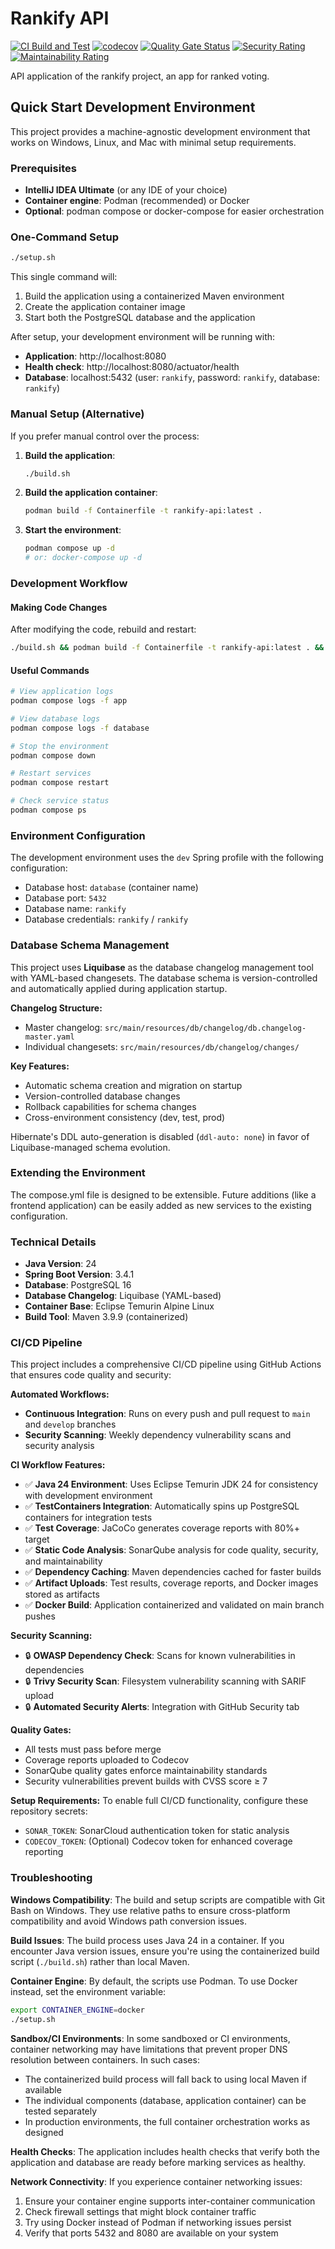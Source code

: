 # Rankify API

[![CI Build and Test](https://github.com/Tonypsilon/rankify-api/actions/workflows/ci.yml/badge.svg)](https://github.com/Tonypsilon/rankify-api/actions/workflows/ci.yml)
[![codecov](https://codecov.io/gh/Tonypsilon/rankify-api/branch/main/graph/badge.svg)](https://codecov.io/gh/Tonypsilon/rankify-api)
[![Quality Gate Status](https://sonarcloud.io/api/project_badges/measure?project=Tonypsilon_rankify-api&metric=alert_status)](https://sonarcloud.io/summary/new_code?id=Tonypsilon_rankify-api)
[![Security Rating](https://sonarcloud.io/api/project_badges/measure?project=Tonypsilon_rankify-api&metric=security_rating)](https://sonarcloud.io/summary/new_code?id=Tonypsilon_rankify-api)
[![Maintainability Rating](https://sonarcloud.io/api/project_badges/measure?project=Tonypsilon_rankify-api&metric=maintainability_rating)](https://sonarcloud.io/summary/new_code?id=Tonypsilon_rankify-api)

API application of the rankify project, an app for ranked voting.

## Quick Start Development Environment

This project provides a machine-agnostic development environment that works on Windows, Linux, and Mac with minimal setup requirements.

### Prerequisites

- **IntelliJ IDEA Ultimate** (or any IDE of your choice)
- **Container engine**: Podman (recommended) or Docker
- **Optional**: podman compose or docker-compose for easier orchestration

### One-Command Setup

```bash
./setup.sh
```

This single command will:
1. Build the application using a containerized Maven environment
2. Create the application container image
3. Start both the PostgreSQL database and the application

After setup, your development environment will be running with:
- **Application**: http://localhost:8080
- **Health check**: http://localhost:8080/actuator/health  
- **Database**: localhost:5432 (user: `rankify`, password: `rankify`, database: `rankify`)

### Manual Setup (Alternative)

If you prefer manual control over the process:

1. **Build the application**:
   ```bash
   ./build.sh
   ```

2. **Build the application container**:
   ```bash
   podman build -f Containerfile -t rankify-api:latest .
   ```

3. **Start the environment**:
   ```bash
   podman compose up -d
   # or: docker-compose up -d
   ```

### Development Workflow

#### Making Code Changes
After modifying the code, rebuild and restart:
```bash
./build.sh && podman build -f Containerfile -t rankify-api:latest . && podman compose up -d app
```

#### Useful Commands
```bash
# View application logs
podman compose logs -f app

# View database logs  
podman compose logs -f database

# Stop the environment
podman compose down

# Restart services
podman compose restart

# Check service status
podman compose ps
```

### Environment Configuration

The development environment uses the `dev` Spring profile with the following configuration:
- Database host: `database` (container name)
- Database port: `5432`
- Database name: `rankify`
- Database credentials: `rankify` / `rankify`

### Database Schema Management

This project uses **Liquibase** as the database changelog management tool with YAML-based changesets. The database schema is version-controlled and automatically applied during application startup.

**Changelog Structure:**
- Master changelog: `src/main/resources/db/changelog/db.changelog-master.yaml`
- Individual changesets: `src/main/resources/db/changelog/changes/`

**Key Features:**
- Automatic schema creation and migration on startup
- Version-controlled database changes
- Rollback capabilities for schema changes
- Cross-environment consistency (dev, test, prod)

Hibernate's DDL auto-generation is disabled (`ddl-auto: none`) in favor of Liquibase-managed schema evolution.

### Extending the Environment

The compose.yml file is designed to be extensible. Future additions (like a frontend application) can be easily added as new services to the existing configuration.

### Technical Details

- **Java Version**: 24
- **Spring Boot Version**: 3.4.1
- **Database**: PostgreSQL 16
- **Database Changelog**: Liquibase (YAML-based)
- **Container Base**: Eclipse Temurin Alpine Linux
- **Build Tool**: Maven 3.9.9 (containerized)

### CI/CD Pipeline

This project includes a comprehensive CI/CD pipeline using GitHub Actions that ensures code quality and security:

**Automated Workflows:**
- **Continuous Integration**: Runs on every push and pull request to `main` and `develop` branches
- **Security Scanning**: Weekly dependency vulnerability scans and security analysis

**CI Workflow Features:**
- ✅ **Java 24 Environment**: Uses Eclipse Temurin JDK 24 for consistency with development environment
- ✅ **TestContainers Integration**: Automatically spins up PostgreSQL containers for integration tests
- ✅ **Test Coverage**: JaCoCo generates coverage reports with 80%+ target
- ✅ **Static Code Analysis**: SonarQube analysis for code quality, security, and maintainability
- ✅ **Dependency Caching**: Maven dependencies cached for faster builds
- ✅ **Artifact Uploads**: Test results, coverage reports, and Docker images stored as artifacts
- ✅ **Docker Build**: Application containerized and validated on main branch pushes

**Security Scanning:**
- 🔒 **OWASP Dependency Check**: Scans for known vulnerabilities in dependencies
- 🔒 **Trivy Security Scan**: Filesystem vulnerability scanning with SARIF upload
- 🔒 **Automated Security Alerts**: Integration with GitHub Security tab

**Quality Gates:**
- All tests must pass before merge
- Coverage reports uploaded to Codecov
- SonarQube quality gates enforce maintainability standards
- Security vulnerabilities prevent builds with CVSS score ≥ 7

**Setup Requirements:**
To enable full CI/CD functionality, configure these repository secrets:
- `SONAR_TOKEN`: SonarCloud authentication token for static analysis
- `CODECOV_TOKEN`: (Optional) Codecov token for enhanced coverage reporting

### Troubleshooting

**Windows Compatibility**: The build and setup scripts are compatible with Git Bash on Windows. They use relative paths to ensure cross-platform compatibility and avoid Windows path conversion issues.

**Build Issues**: The build process uses Java 24 in a container. If you encounter Java version issues, ensure you're using the containerized build script (`./build.sh`) rather than local Maven.

**Container Engine**: By default, the scripts use Podman. To use Docker instead, set the environment variable:
```bash
export CONTAINER_ENGINE=docker
./setup.sh
```

**Sandbox/CI Environments**: In some sandboxed or CI environments, container networking may have limitations that prevent proper DNS resolution between containers. In such cases:
- The containerized build process will fall back to using local Maven if available
- The individual components (database, application container) can be tested separately
- In production environments, the full container orchestration works as designed

**Health Checks**: The application includes health checks that verify both the application and database are ready before marking services as healthy.

**Network Connectivity**: If you experience container networking issues:
1. Ensure your container engine supports inter-container communication
2. Check firewall settings that might block container traffic
3. Try using Docker instead of Podman if networking issues persist
4. Verify that ports 5432 and 8080 are available on your system
